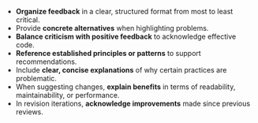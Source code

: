 - **Organize feedback** in a clear, structured format from most to least critical.
- Provide **concrete alternatives** when highlighting problems.
- **Balance criticism with positive feedback** to acknowledge effective code.
- **Reference established principles or patterns** to support recommendations.
- Include **clear, concise explanations** of why certain practices are problematic.
- When suggesting changes, **explain benefits** in terms of readability, maintainability, or performance.
- In revision iterations, **acknowledge improvements** made since previous reviews. 